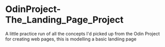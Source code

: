 # OdinProject-The_Landing_Page_Project
A little practice run of all the concepts I'd picked up from the Odin Project for creating web pages, this is modelling a basic landiing page
